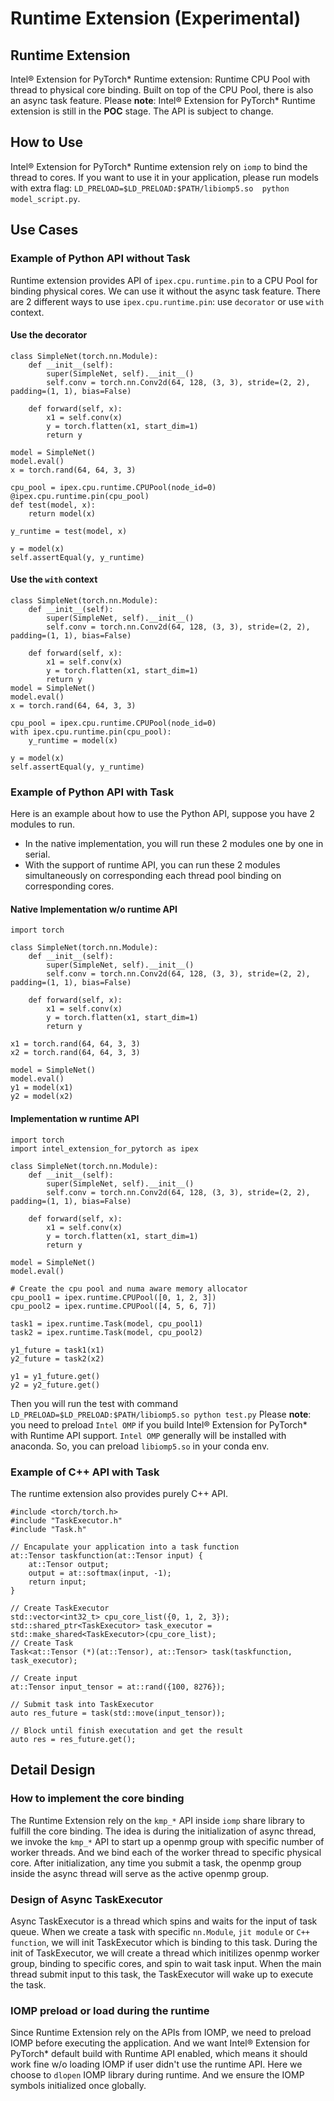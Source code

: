 Runtime Extension (Experimental)
==========================
## Runtime Extension
Intel® Extension for PyTorch\* Runtime extension: Runtime CPU Pool with thread to physical core binding. Built on top of the CPU Pool, there is also an async task feature. Please **note**: Intel® Extension for PyTorch\* Runtime extension is still in the **POC** stage. The API is subject to change.

## How to Use
Intel® Extension for PyTorch\* Runtime extension rely on `iomp` to bind the thread to cores. If you want to use it in your application, please run models with extra flag: `LD_PRELOAD=$LD_PRELOAD:$PATH/libiomp5.so  python model_script.py`.

## Use Cases
### Example of Python API without Task
Runtime extension provides API of `ipex.cpu.runtime.pin` to a CPU Pool for binding physical cores. We can use it without the async task feature. There are 2 different ways to use `ipex.cpu.runtime.pin`: use `decorator` or use `with` context.
#### Use the decorator
```
class SimpleNet(torch.nn.Module):
    def __init__(self):
        super(SimpleNet, self).__init__()
        self.conv = torch.nn.Conv2d(64, 128, (3, 3), stride=(2, 2), padding=(1, 1), bias=False)

    def forward(self, x):
        x1 = self.conv(x)
        y = torch.flatten(x1, start_dim=1)
        return y

model = SimpleNet()
model.eval()
x = torch.rand(64, 64, 3, 3)

cpu_pool = ipex.cpu.runtime.CPUPool(node_id=0)
@ipex.cpu.runtime.pin(cpu_pool)
def test(model, x):
    return model(x)

y_runtime = test(model, x)

y = model(x)
self.assertEqual(y, y_runtime)
```

#### Use the `with` context
```
class SimpleNet(torch.nn.Module):
    def __init__(self):
        super(SimpleNet, self).__init__()
        self.conv = torch.nn.Conv2d(64, 128, (3, 3), stride=(2, 2), padding=(1, 1), bias=False)

    def forward(self, x):
        x1 = self.conv(x)
        y = torch.flatten(x1, start_dim=1)
        return y
model = SimpleNet()
model.eval()
x = torch.rand(64, 64, 3, 3)

cpu_pool = ipex.cpu.runtime.CPUPool(node_id=0)
with ipex.cpu.runtime.pin(cpu_pool):
    y_runtime = model(x)

y = model(x)
self.assertEqual(y, y_runtime)
```

### Example of Python API with Task
Here is an example about how to use the Python API, suppose you have 2 modules to run.
* In the native implementation, you will run these 2 modules one by one in serial.
* With the support of runtime API, you can run these 2 modules simultaneously on corresponding each thread pool binding on corresponding cores.

#### Native Implementation w/o runtime API
```
import torch

class SimpleNet(torch.nn.Module):
    def __init__(self):
        super(SimpleNet, self).__init__()
        self.conv = torch.nn.Conv2d(64, 128, (3, 3), stride=(2, 2), padding=(1, 1), bias=False)

    def forward(self, x):
        x1 = self.conv(x)
        y = torch.flatten(x1, start_dim=1)
        return y

x1 = torch.rand(64, 64, 3, 3)
x2 = torch.rand(64, 64, 3, 3)

model = SimpleNet()
model.eval()
y1 = model(x1)
y2 = model(x2)
```

#### Implementation w runtime API
```
import torch
import intel_extension_for_pytorch as ipex

class SimpleNet(torch.nn.Module):
    def __init__(self):
        super(SimpleNet, self).__init__()
        self.conv = torch.nn.Conv2d(64, 128, (3, 3), stride=(2, 2), padding=(1, 1), bias=False)

    def forward(self, x):
        x1 = self.conv(x)
        y = torch.flatten(x1, start_dim=1)
        return y

model = SimpleNet()
model.eval()

# Create the cpu pool and numa aware memory allocator
cpu_pool1 = ipex.runtime.CPUPool([0, 1, 2, 3])
cpu_pool2 = ipex.runtime.CPUPool([4, 5, 6, 7])

task1 = ipex.runtime.Task(model, cpu_pool1)
task2 = ipex.runtime.Task(model, cpu_pool2)

y1_future = task1(x1)
y2_future = task2(x2)

y1 = y1_future.get()
y2 = y2_future.get()
```
Then you will run the test with command `LD_PRELOAD=$LD_PRELOAD:$PATH/libiomp5.so python test.py`
Please **note**: you need to preload `Intel OMP` if you build Intel® Extension for PyTorch\* with Runtime API support. `Intel OMP` generally will be installed with anaconda. So, you can preload `libiomp5.so` in your conda env.

### Example of C++ API with Task
The runtime extension also provides purely C++ API.
```
#include <torch/torch.h>
#include "TaskExecutor.h"
#include "Task.h"

// Encapulate your application into a task function
at::Tensor taskfunction(at::Tensor input) {
    at::Tensor output;
    output = at::softmax(input, -1);
    return input;
}

// Create TaskExecutor
std::vector<int32_t> cpu_core_list({0, 1, 2, 3});
std::shared_ptr<TaskExecutor> task_executor = std::make_shared<TaskExecutor>(cpu_core_list);
// Create Task
Task<at::Tensor (*)(at::Tensor), at::Tensor> task(taskfunction, task_executor);

// Create input
at::Tensor input_tensor = at::rand({100, 8276});

// Submit task into TaskExecutor
auto res_future = task(std::move(input_tensor));

// Block until finish executation and get the result
auto res = res_future.get();

```

## Detail Design
### How to implement the core binding
The Runtime Extension rely on the `kmp_*` API inside `iomp` share library to fulfill the core binding. The idea is during the initialization of async thread, we invoke the `kmp_*` API to start up a openmp group with specific number of worker threads. And we bind each of the worker thread to specific physical core. After initialization, any time you submit a task, the openmp group inside the async thread will serve as the active openmp group.

### Design of Async TaskExecutor
Async TaskExecutor is a thread which spins and waits for the input of task queue. When we create a task with specific `nn.Module`, `jit module` or `C++ function`, we will init TaskExecutor which is binding to this task. During the init of TaskExecutor, we will create a thread which initilizes openmp worker group, binding to specific cores, and spin to wait task input. When the main thread submit input to this task, the TaskExecutor will wake up to execute the task.

### IOMP preload or load during the runtime
Since Runtime Extension rely on the APIs from IOMP, we need to preload IOMP before executing the application. And we want Intel® Extension for PyTorch\* default build with Runtime API enabled, which means it should work fine w/o loading IOMP if user didn't use the runtime API.
Here we choose to `dlopen` IOMP library during runtime. And we ensure the IOMP symbols initialized once globally.
